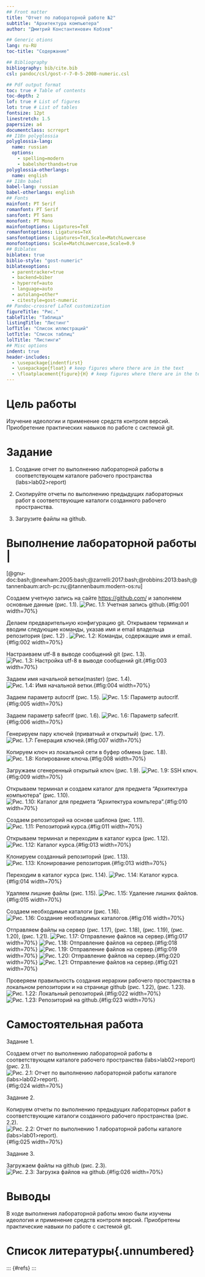 ```yaml
---
## Front matter
title: "Отчет по лабораторной работе №2"
subtitle: "Архитектура компьютера"
author: "Дмитрий Константинович Кобзев"

## Generic otions
lang: ru-RU
toc-title: "Содержание"

## Bibliography
bibliography: bib/cite.bib
csl: pandoc/csl/gost-r-7-0-5-2008-numeric.csl

## Pdf output format
toc: true # Table of contents
toc-depth: 2
lof: true # List of figures
lot: true # List of tables
fontsize: 12pt
linestretch: 1.5
papersize: a4
documentclass: scrreprt
## I18n polyglossia
polyglossia-lang:
  name: russian
  options:
	- spelling=modern
	- babelshorthands=true
polyglossia-otherlangs:
  name: english
## I18n babel
babel-lang: russian
babel-otherlangs: english
## Fonts
mainfont: PT Serif
romanfont: PT Serif
sansfont: PT Sans
monofont: PT Mono
mainfontoptions: Ligatures=TeX
romanfontoptions: Ligatures=TeX
sansfontoptions: Ligatures=TeX,Scale=MatchLowercase
monofontoptions: Scale=MatchLowercase,Scale=0.9
## Biblatex
biblatex: true
biblio-style: "gost-numeric"
biblatexoptions:
  - parentracker=true
  - backend=biber
  - hyperref=auto
  - language=auto
  - autolang=other*
  - citestyle=gost-numeric
## Pandoc-crossref LaTeX customization
figureTitle: "Рис."
tableTitle: "Таблица"
listingTitle: "Листинг"
lofTitle: "Список иллюстраций"
lotTitle: "Список таблиц"
lolTitle: "Листинги"
## Misc options
indent: true
header-includes:
  - \usepackage{indentfirst}
  - \usepackage{float} # keep figures where there are in the text
  - \floatplacement{figure}{H} # keep figures where there are in the text
---
```


# Цель работы

Изучение идеологии и применение средств контроля версий. Приобретение практических навыков по работе с системой git.

# Задание

1. Создание отчет по выполнению лабораторной работы в соответствующем каталоге рабочего пространства (labs>lab02>report)

2. Скопируйте отчеты по выполнению предыдущих лабораторных работ в соответствующие каталоги созданного рабочего пространства.

3. Загрузите файлы на github.

# Выполнение лабораторной работы                                                |
[@gnu-doc:bash;@newham:2005:bash;@zarrelli:2017:bash;@robbins:2013:bash;@tannenbaum:arch-pc:ru;@tannenbaum:modern-os:ru]

Создаем учетную запись на сайте https://github.com/ и заполняем основные данные (рис. 1.1).
![Рис. 1.1: Учетная запись github.](image/1.1.png){#fig:001 width=70%}

Делаем предварительную конфигурацию git. Открываем терминал и вводим
следующие команды, указав имя и email владельца репозитория (рис. 1.2) .
![Рис. 1.2: Команды, содержащие имя и email.](image/1.2.png){#fig:002 width=70%}

Настраиваем utf-8 в выводе сообщений git (рис. 1.3).
![Рис. 1.3: Настройка utf-8 в выводе сообщений git.](image/1.3.jpg){#fig:003 width=70%}

Задаем имя начальной ветки(master) (рис. 1.4).
![Рис. 1.4: Имя начальной ветки.](image/1.4.jpg){#fig:004 width=70%}

Задаем параметр autocrlf (рис. 1.5).
![Рис. 1.5: Параметр autocrlf.](image/1.5.jpg){#fig:005 width=70%}

Задаем параметр safecrlf (рис. 1.6).
![Рис. 1.6: Параметр safecrlf.](image/1.6.jpg){#fig:006 width=70%}

Генерируем пару ключей (приватный и открытый) (рис. 1.7).
![Рис. 1.7: Генерация ключей.](image/1.7.jpg){#fig:007 width=70%}

Копируем ключ из локальной сети в буфер обмена (рис. 1.8).
![Рис. 1.8: Копирование ключа.](image/1.8.jpg){#fig:008 width=70%}

Загружаем сгенеренный открытый ключ (рис. 1.9).
![Рис. 1.9: SSH ключ.](image/1.9.jpg){#fig:009 width=70%}

Открываем терминал и создаем каталог для предмета “Архитектура компьютера” (рис. 1.10).
![Рис. 1.10: Каталог для предмета “Архитектура компьтера”.](image/1.10.jpg){#fig:010 width=70%}

Создаем репозиторий на основе шаблона (рис. 1.11).
![Рис. 1.11: Репозиторий курса.](image/1.11.jpg){#fig:011 width=70%}

Открываем терминал и переходим в каталог курса (рис. 1.12).
![Рис. 1.12: Каталог курса.](image/1.12.jpg){#fig:013 width=70%}

Клонируем созданный репозиторий (рис. 1.13).
![Рис. 1.13: Клонирование репозитория.](image/1.13.jpg){#fig:013 width=70%}

Переходим в каталог курса (рис. 1.14).
![Рис. 1.14: Каталог курса.](image/1.14.jpg){#fig:014 width=70%}

Удаляем лишние файлы (рис. 1.15).
![Рис. 1.15: Удаление лишних файлов.](image/1.15.jpg){#fig:015 width=70%}

Создаем необходимые каталоги (рис. 1.16).
![Рис. 1.16: Создание необходимых каталогов.](image/1.16.jpg){#fig:016 width=70%}

Отправляем файлы на сервер (рис. 1.17), (рис. 1.18), (рис. 1.19), (рис. 1.20), (рис. 1.21).
![Рис. 1.17: Отправление файлов на сервер.](image/1.17.jpg){#fig:017 width=70%}
![Рис. 1.18: Отправление файлов на сервер.](image/1.18.jpg){#fig:018 width=70%}
![Рис. 1.19: Отправление файлов на сервер.](image/1.19.jpg){#fig:019 width=70%}
![Рис. 1.20: Отправление файлов на сервер.](image/1.20.jpg){#fig:020 width=70%}
![Рис. 1.21: Отправление файлов на сервер.](image/1.21.jpg){#fig:021 width=70%}

Проверяем правильность создания иерархии рабочего пространства в локальном
репозитории и на странице github (рис. 1.22), (рис. 1.23).
![Рис. 1.22: Локальный репозиторий.](image/1.22.jpg){#fig:022 width=70%}
![Рис. 1.23: Репозиторий на github.](image/1.23.jpg){#fig:023 width=70%}

# Самостоятельная работа

Задание 1.

Создаем отчет по выполнению лабораторной работы в соответствующем каталоге
рабочего пространства (labs>lab02>report) (рис. 2.1).
![Рис. 2.1: Отчет по выполнению лабораторной работы каталоге (labs>lab02>report).](image/2.1.jpg){#fig:024 width=70%}

Задание 2.

Копируем отчеты по выполнению предыдущих лабораторных работ в соответствующие каталоги созданного рабочего пространства (рис. 2.2).
![Рис. 2.2: Отчет по выполнению 1 лабораторной работы каталоге (labs>lab01>report).](image/2.2.jpg){#fig:025 width=70%}

Задание 3.

Загружаем файлы на github (рис. 2.3).
![Рис. 2.3: Загрузка файлов на github.](image/2.3.jpg){#fig:026 width=70%}

# Выводы

В ходе выполнения лабораторной работы мною были изучены идеология и применение средств контроля версий. Приобретены практические навыки по работе с системой git.

# Список литературы{.unnumbered}

::: {#refs}
:::
